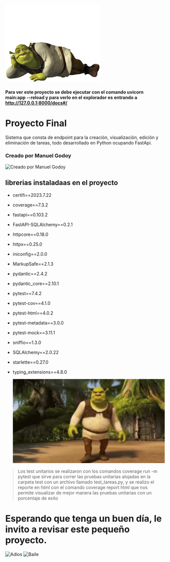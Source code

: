 ![Buenas, Buenas](./img/pngegg.png)
#### Para ver este proyecto se debe ejecutar con el comando uvicorn main:app --reload y para verlo en el explorador es entrando a http://127.0.0.1:8000/docs#/

# Proyecto Final
Sistema que consta de endpoint para la creación, visualización, edición y eliminación de tareas, todo desarrollado en Python ocupando FastApi.

### Creado por Manuel Godoy
 ![Creado por Manuel Godoy](./img/shrek_bailando.gif)
 
## librerias instaladaas en el proyecto
- certifi==2023.7.22
- coverage==7.3.2
- fastapi==0.103.2
- FastAPI-SQLAlchemy==0.2.1
- httpcore==0.18.0
- httpx==0.25.0
- iniconfig==2.0.0
- MarkupSafe==2.1.3
- pydantic==2.4.2
- pydantic_core==2.10.1
- pytest==7.4.2
- pytest-cov==4.1.0
- pytest-html==4.0.2
- pytest-metadata==3.0.0
- pytest-mock==3.11.1
- sniffio==1.3.0
- SQLAlchemy==2.0.22
- starlette==0.27.0
- typing_extensions==4.8.0

  ![Test Unitario](./img/shrek-dreamworks.gif)
  
> Los test unitarios se realizaron con los comandos coverage run -m pytest que sirve para correr las pruebas unitarias alojadas en la carpeta
> test con un archivo llamado test_tareas.py, y se realizo el reporte en html con el comando  coverage report html que nos permite visualizar
> de mejor manera las pruebas unitarias con un porcentaje de exito

# Esperando que tenga un buen día, le invito a revisar este pequeño proyecto.

![Adios](./img/gato.gif) ![Baile](./img/shreckck.gif)
